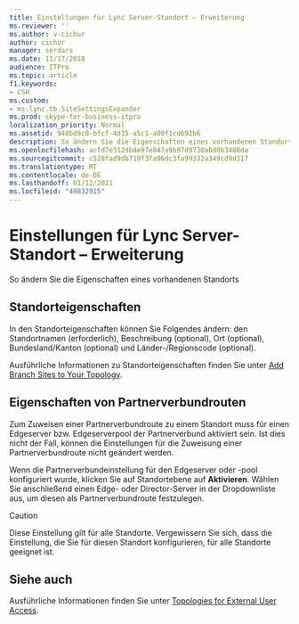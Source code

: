 ```yaml
---
title: Einstellungen für Lync Server-Standort – Erweiterung
ms.reviewer: ''
ms.author: v-cichur
author: cichur
manager: serdars
ms.date: 11/17/2018
audience: ITPro
ms.topic: article
f1.keywords:
- CSH
ms.custom:
- ms.lync.tb.SiteSettingsExpander
ms.prod: skype-for-business-itpro
localization_priority: Normal
ms.assetid: 940bd9c0-bfcf-4d15-a5c1-a09f1cd692b6
description: So ändern Sie die Eigenschaften eines vorhandenen Standorts
ms.openlocfilehash: acfd7e312dbde97e847a9b97d9730a6d0b3488da
ms.sourcegitcommit: c528fad9db719f3fa96dc3fa99332a349cd9d317
ms.translationtype: MT
ms.contentlocale: de-DE
ms.lasthandoff: 01/12/2021
ms.locfileid: "49832915"
---
```

# <a name="lync-server-site-settings-expander"></a>Einstellungen für Lync Server-Standort – Erweiterung

So ändern Sie die Eigenschaften eines vorhandenen Standorts



## <a name="site-properties"></a>Standorteigenschaften

In den Standorteigenschaften können Sie Folgendes ändern: den Standortnamen (erforderlich), Beschreibung (optional), Ort (optional), Bundesland/Kanton (optional) und Länder-/Regionscode (optional).

Ausführliche Informationen zu Standorteigenschaften finden Sie unter [Add Branch Sites to Your Topology](https://technet.microsoft.com/library/b9c35fb0-0081-4aeb-8f95-ac2fcc6c3335.aspx).

## <a name="federation-route-properties"></a>Eigenschaften von Partnerverbundrouten

Zum Zuweisen einer Partnerverbundroute zu einem Standort muss für einen Edgeserver bzw. Edgeserverpool der Partnerverbund aktiviert sein. Ist dies nicht der Fall, können die Einstellungen für die Zuweisung einer Partnerverbundroute nicht geändert werden.

Wenn die Partnerverbundeinstellung für den Edgeserver oder -pool konfiguriert wurde, klicken Sie auf Standortebene auf **Aktivieren**. Wählen Sie anschließend einen Edge- oder Director-Server in der Dropdownliste aus, um diesen als Partnerverbundroute festzulegen.

> [!CAUTION]
> Diese Einstellung gilt für alle Standorte. Vergewissern Sie sich, dass die Einstellung, die Sie für diesen Standort konfigurieren, für alle Standorte geeignet ist.

## <a name="see-also"></a>Siehe auch

Ausführliche Informationen finden Sie unter [Topologies for External User Access](https://technet.microsoft.com/library/25697446-b045-4d12-9b1c-47f694b4f224.aspx).



